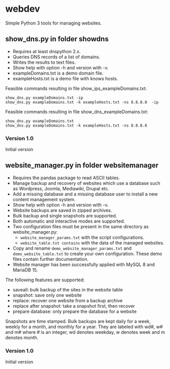 # webdev

Simple Python 3 tools for managing websites.

## show_dns.py in folder showdns

- Requires at least dnspython 2.x.
- Queries DNS records of a list of domains.
- Writes the results to text files.
- Show help with option -h and version with -v.
- exampleDomains.txt is a demo domain file.
- exampleHosts.txt is a demo file with knows hosts.

Feasible commands resulting in file show_ips_exampleDomains.txt:

    show_dns.py exampleDomains.txt -ip
    show_dns.py exampleDomains.txt -k exampleHosts.txt -ns 8.8.8.8  -ip

Feasible commands resulting in file show_dns_exampleDomains.txt:

    show_dns.py exampleDomains.txt
    show_dns.py exampleDomains.txt -k exampleHosts.txt -ns 8.8.8.8

### Version 1.0

Initial version

## website_manager.py in folder websitemanager

- Requires the pandas package to read ASCII tables.
- Manage backup and recovery of websites which use a database
  such as Wordpress, Joomla, Mediawiki, Drupal etc.
- Add a missing database and a missing database user to install 
  a new content management system.
- Show help with option -h and version with -v.
- Website backups are saved in zipped archives.
- Bulk backup and single snapshots are supported.
- Both automatic and interactive modes are supported.
- Two configuration files must be present in the same directory
  as website_manager.py:
  + `website_manager_params.txt` with the script configurations.
  + `website_table.txt contains` with the data of the managed websites.
- Copy and rename `demo_website_manager_params.txt` and 
  `demo_website_table.txt` to create your own configuration.
  These demo files contain further documentation.
- Website manager has been successfully applied with 
  MySQL 8 and MariaDB 15.

The following features are supported:

- saveall: bulk backup of the sites in the website table
- snapshot: save only one website
- replace: recover one website from a backup archive
- replace after snapshot: take a snapshot first, then recover
- prepare database: only prepare the database for a website

Snapshots are time stamped. Bulk backups are kept daily for a week,
weekly for a month, and monthly for a year. They are labeled with
wd#, w# and m# where # is an integer, wd denotes weekday, w denotes
week and m denotes month.

### Version 1.0

Initial version